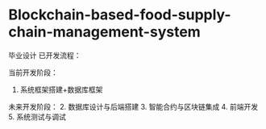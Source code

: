 # Blockchain-based-food-supply-chain-management-system
毕业设计
已开发流程：

当前开发阶段：
1. 系统框架搭建+数据库框架

未来开发阶段：
2. 数据库设计与后端搭建
3. 智能合约与区块链集成
4. 前端开发
5. 系统测试与调试